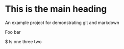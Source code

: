 # This is the main heading

An example project for demonstrating git and markdown

Foo bar

$ ls
one  three  two
